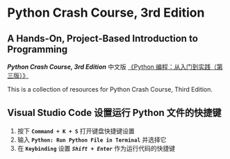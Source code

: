 # Python Crash Course, 3rd Edition

## A Hands-On, Project-Based Introduction to Programming

***Python Crash Course, 3rd Edition*** 中文版 [《Python 编程：从入门到实践（第三版）》](https://www.ituring.com.cn/book/3038)

This is a collection of resources for Python Crash Course, Third Edition.


## Visual Studio Code 设置运行 Python 文件的快捷键

1. 按下 **`Command + K + S`** 打开键盘快捷键设置
2. 输入 **`Python: Run Python File in Terminal`** 并选择它
3. 在 **`Keybinding`** 设置 ***`Shift + Enter`*** 作为运行代码的快捷键
